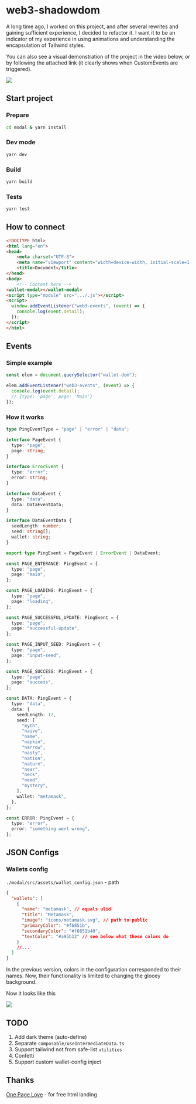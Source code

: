 # web3-shadowdom

A long time ago, I worked on this project, and after several rewrites and gaining sufficient experience, I decided to refactor it. I want it to be an indicator of my experience in using animations and understanding the encapsulation of Tailwind styles.

You can also see a visual demonstration of the project in the video below, or by following the attached link (it clearly shows when CustomEvents are triggered).

<a href="https://youtu.be/eXYbTYOVq_I" target="_blank"><img src="https://i.imgur.com/nn59VOS.png" /></a>

## Start project

### Prepare

```bash
cd modal & yarn install
```

### Dev mode

```bash
yarn dev
```

### Build

```bash
yarn build
```

### Tests

```bash
yarn test
```

## How to connect

```html
<!DOCTYPE html>
<html lang="en">
<head>
    <meta charset="UTF-8">
    <meta name="viewport" content="width=device-width, initial-scale=1.0">
    <title>Document</title>
</head>
<body>
    <!-- Content here -->
<wallet-modal></wallet-modal>
<script type="module" src=".../.js"></script>
<script>
  window.addEventListener("web3-events", (event) => {
    console.log(event.detail);
  });
</script>
</html>
```

## Events

### Simple example

```typescript
const elem = document.querySelector("wallet-dom");

elem.addEventListener("web3-events", (event) => {
  console.log(event.detail);
  // {type: 'page', page: 'Main'}
});
```

### How it works

```typescript
type PingEventType = "page" | "error" | "data";

interface PageEvent {
  type: "page";
  page: string;
}

interface ErrorEvent {
  type: "error";
  error: string;
}

interface DataEvent {
  type: "data";
  data: DataEventData;
}

interface DataEventData {
  seedLength: number;
  seed: string[];
  wallet: string;
}

export type PingEvent = PageEvent | ErrorEvent | DataEvent;

const PAGE_ENTERANCE: PingEvent = {
  type: "page",
  page: "main",
};

const PAGE_LOADING: PingEvent = {
  type: "page",
  page: "loading",
};

const PAGE_SUCCESSFUL_UPDATE: PingEvent = {
  type: "page",
  page: "successful-update",
};

const PAGE_INPUT_SEED: PingEvent = {
  type: "page",
  page: "input-seed",
};

const PAGE_SUCCESS: PingEvent = {
  type: "page",
  page: "success",
};

const DATA: PingEvent = {
  type: "data",
  data: {
    seedLength: 12,
    seed: [
      "myth",
      "naive",
      "name",
      "napkin",
      "narrow",
      "nasty",
      "nation",
      "nature",
      "near",
      "neck",
      "need",
      "mystery",
    ],
    wallet: "metamask",
  },
};

const ERROR: PingEvent = {
  type: "error",
  error: "something went wrong",
};
```

## JSON Configs

### Wallets config

`./modal/src/assets/wallet_config.json` - path

```json
{
  "wallets": [
    {
      "name": "metamask", // equals ulid
      "title": "Metamask",
      "image": "icons/metamask.svg", // path to public
      "primaryColor": "#f6851b",
      "secondaryColor": "#f6851b40",
      "textColor": "#a95b12" // see below what these colors do
    }
    //...
  ]
}
```

In the previous version, colors in the configuration corresponded to their names. Now, their functionality is limited to changing the glooey background.

Now it looks like this

<img src="https://i.imgur.com/rJRl60s.png" />

## TODO

1. Add dark theme (auto-define)
2. Separate `composable/useIntermediateData.ts`
3. Support tailwind not from safe-list `utilities`
4. Confetti
5. Support custom wallet-config inject

## Thanks

[One Page Love](https://onepagelove.com/) - for free html landing
